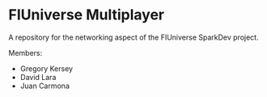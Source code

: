 # FIUniverse Multiplayer

A repository for the networking aspect of the FIUniverse SparkDev project.

Members:

- Gregory Kersey
- David Lara
- Juan Carmona